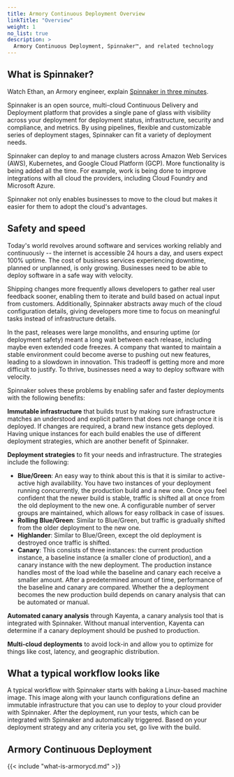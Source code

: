 ```yaml
---
title: Armory Continuous Deployment Overview
linkTitle: "Overview"
weight: 1
no_list: true
description: >
  Armory Continuous Deployment, Spinnaker™, and related technology
---
```


## What is Spinnaker?

Watch Ethan, an Armory engineer, explain [Spinnaker in three minutes](https://youtu.be/H_rFShgmJHY).

Spinnaker is an open source, multi-cloud Continuous Delivery and Deployment platform that provides a single pane of glass with visibility across your deployment for deployment status, infrastructure, security and compliance, and metrics. By using pipelines, flexible and customizable series of deployment stages, Spinnaker can fit a variety of deployment needs.

Spinnaker can deploy to and manage clusters across Amazon Web Services (AWS), Kubernetes, and Google Cloud Platform (GCP). More functionality is being added all the time. For example, work is being done to improve integrations with all cloud the providers, including Cloud Foundry and Microsoft Azure.

Spinnaker not only enables businesses to move to the cloud but makes it easier for them to adopt the cloud's advantages.

## Safety and speed

Today's world revolves around software and services working reliably and continuously -- the internet is accessible 24 hours a day, and users expect 100% uptime. The cost of business services experiencing downtime, planned or unplanned, is only growing. Businesses need to be able to deploy software in a safe way with velocity.

Shipping changes more frequently allows developers to gather real user feedback sooner, enabling them to iterate and build based on actual input from customers. Additionally, Spinnaker abstracts away much of the cloud configuration details, giving developers more time to focus on meaningful tasks instead of infrastructure details.

In the past, releases were large monoliths, and ensuring uptime (or deployment safety) meant a long wait between each release, including maybe even extended code freezes. A company that wanted to maintain a stable environment could become averse to pushing out new features, leading to a slowdown in innovation. This tradeoff is getting more and more difficult to justify. To thrive, businesses need a way to deploy software with velocity.

Spinnaker solves these problems by enabling safer and faster deployments with the following benefits:

**Immutable infrastructure** that builds trust by making sure infrastructure matches an understood and explicit pattern that does not change once it is deployed. If changes are required, a brand new instance gets deployed. Having unique instances for each build enables the use of different deployment strategies, which are another benefit of Spinnaker.

**Deployment strategies** to fit your needs and infrastructure. The strategies include the following:

- **Blue/Green**: An easy way to think about this is that it is similar to active-active high availability. You have two instances of your deployment running concurrently, the production build and a new one. Once you feel confident that the newer build is stable, traffic is shifted all at once from the old deployment to the new one. A configurable number of server groups are maintained, which allows for easy rollback in case of issues.
- **Rolling Blue/Green**: Similar to Blue/Green, but traffic is gradually shifted from the older deployment to the new one.
- **Highlander**: Similar to Blue/Green, except the old deployment is destroyed once traffic is shifted.
- **Canary**: This consists of three instances: the current production instance, a baseline instance (a smaller clone of production), and a canary instance with the new deployment. The production instance handles most of the load while the baseline and canary each receive a smaller amount. After a predetermined amount of time, performance of the baseline and canary are compared. Whether the a deployment becomes the new production build depends on canary analysis that can be automated or manual.

**Automated canary analysis** through Kayenta, a canary analysis tool that is integrated with Spinnaker. Without manual intervention, Kayenta can determine if a canary deployment should be pushed to production.

**Multi-cloud deployments** to avoid lock-in and allow you to optimize for things like cost, latency, and geographic distribution.


## What a typical workflow looks like

A typical workflow with Spinnaker starts with baking a Linux-based machine image. This image along with your launch configurations define an immutable infrastructure that you can use to deploy to your cloud provider with Spinnaker. After the deployment, run your tests, which can be integrated with Spinnaker and automatically triggered. Based on your deployment strategy and any criteria you set, go live with the build.

## Armory Continuous Deployment

{{< include "what-is-armorycd.md" >}}


